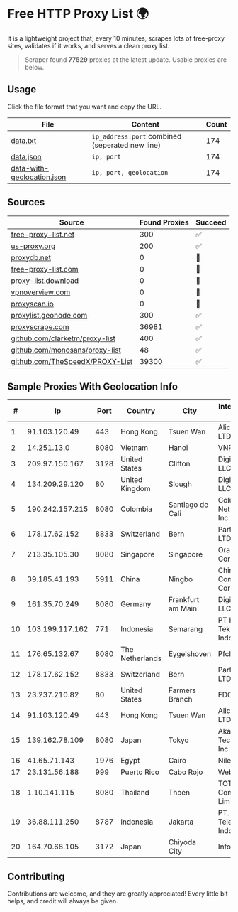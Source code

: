 
# Free HTTP Proxy List 🌍

It is a lightweight project that, every 10 minutes, scrapes lots of free-proxy sites, validates if it works, and serves a clean proxy list.


> Scraper found **77529** proxies at the latest update. Usable proxies are below.

## Usage

Click the file format that you want and copy the URL.


|File|Content|Count|
|----|-------|-----|
|[data.txt](https://raw.githubusercontent.com/themiralay/Proxy-List-World/master/data.txt)|`ip_address:port` combined (seperated new line)|174|
|[data.json](https://raw.githubusercontent.com/themiralay/Proxy-List-World/master/data.json)|`ip, port`|174|
|[data-with-geolocation.json](https://raw.githubusercontent.com/themiralay/Proxy-List-World/master/data-with-geolocation.json)|`ip, port, geolocation`|174|

## Sources

|Source|Found Proxies|Succeed|
|------|-------------|-------|
|[free-proxy-list.net](https://free-proxy-list.net)|300|✅|
|[us-proxy.org](https://www.us-proxy.org)|200|✅|
|[proxydb.net](http://proxydb.net)|0|🚫|
|[free-proxy-list.com](https://free-proxy-list.com/?page=&port=&type%5B%5D=http&type%5B%5D=https&up_time=0&search=Search)|0|🚫|
|[proxy-list.download](https://www.proxy-list.download/HTTP)|0|🚫|
|[vpnoverview.com](https://vpnoverview.com/privacy/anonymous-browsing/free-proxy-servers)|0|🚫|
|[proxyscan.io](https://www.proxyscan.io)|0|🚫|
|[proxylist.geonode.com](https://proxylist.geonode.com/api/proxy-list?limit=300&page=1&sort_by=lastChecked&sort_type=desc&protocols=http,https)|300|✅|
|[proxyscrape.com](https://api.proxyscrape.com/v2/?request=displayproxies&protocol=http&timeout=10000&country=all&ssl=all&anonymity=all)|36981|✅|
|[github.com/clarketm/proxy-list](https://raw.githubusercontent.com/clarketm/proxy-list/master/proxy-list-raw.txt)|400|✅|
|[github.com/monosans/proxy-list](https://raw.githubusercontent.com/monosans/proxy-list/main/proxies/http.txt)|48|✅|
|[github.com/TheSpeedX/PROXY-List](https://raw.githubusercontent.com/TheSpeedX/PROXY-List/master/http.txt)|39300|✅|


## Sample Proxies With Geolocation Info

|#|Ip|Port|Country|City|Internet Service Provider|
|-|--|----|-------|----|-------------------------|
|1|91.103.120.49|443|Hong Kong|Tsuen Wan|Alice Networks LTD|
|2|14.251.13.0|8080|Vietnam|Hanoi|VNPT|
|3|209.97.150.167|3128|United States|Clifton|DigitalOcean, LLC|
|4|134.209.29.120|80|United Kingdom|Slough|DigitalOcean, LLC|
|5|190.242.157.215|8080|Colombia|Santiago de Cali|Columbus Networks USA, Inc.|
|6|178.17.62.152|8833|Switzerland|Bern|Partner Hosting LTD|
|7|213.35.105.30|8080|Singapore|Singapore|Oracle Corporation|
|8|39.185.41.193|5911|China|Ningbo|China Mobile Communications Corporation|
|9|161.35.70.249|8080|Germany|Frankfurt am Main|DigitalOcean, LLC|
|10|103.199.117.162|771|Indonesia|Semarang|PT Hepra Teknologi Indonesia|
|11|176.65.132.67|8080|The Netherlands|Eygelshoven|Pfcloud UG|
|12|178.17.62.152|8833|Switzerland|Bern|Partner Hosting LTD|
|13|23.237.210.82|80|United States|Farmers Branch|FDCservers.net|
|14|91.103.120.49|443|Hong Kong|Tsuen Wan|Alice Networks LTD|
|15|139.162.78.109|8080|Japan|Tokyo|Akamai Technologies, Inc.|
|16|41.65.71.143|1976|Egypt|Cairo|Nile Online|
|17|23.131.56.188|999|Puerto Rico|Cabo Rojo|Webiffi LLC|
|18|1.10.141.115|8080|Thailand|Thoen|TOT Public Company Limited|
|19|36.88.111.250|8787|Indonesia|Jakarta|PT. Telekomunikasi Indonesia|
|20|164.70.68.105|3172|Japan|Chiyoda City|InfoSphere|



## Contributing

Contributions are welcome, and they are greatly appreciated! Every
little bit helps, and credit will always be given.

